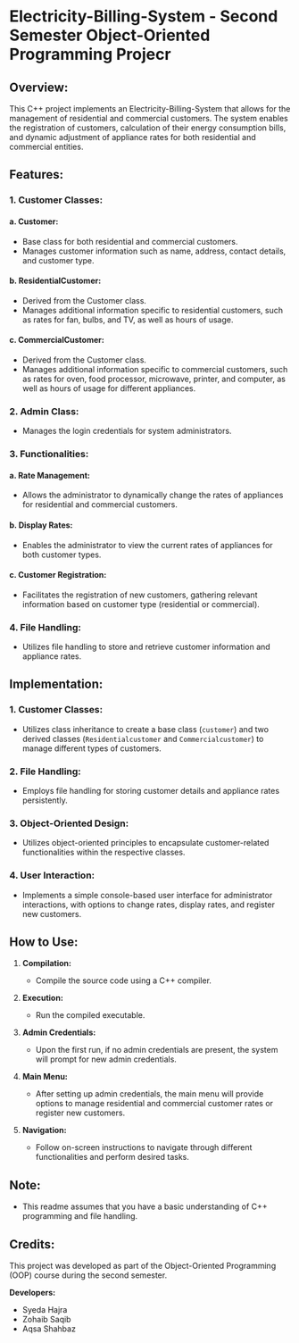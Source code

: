 # Electricity-Billing-System - Second Semester Object-Oriented Programming Projecr

## Overview:

This C++ project implements an Electricity-Billing-System that allows for the management of residential and commercial customers. The system enables the registration of customers, calculation of their energy consumption bills, and dynamic adjustment of appliance rates for both residential and commercial entities.

## Features:

### 1. Customer Classes:

#### a. **Customer:**
- Base class for both residential and commercial customers.
- Manages customer information such as name, address, contact details, and customer type.

#### b. **ResidentialCustomer:**
- Derived from the Customer class.
- Manages additional information specific to residential customers, such as rates for fan, bulbs, and TV, as well as hours of usage.

#### c. **CommercialCustomer:**
- Derived from the Customer class.
- Manages additional information specific to commercial customers, such as rates for oven, food processor, microwave, printer, and computer, as well as hours of usage for different appliances.

### 2. Admin Class:

- Manages the login credentials for system administrators.

### 3. Functionalities:

#### a. **Rate Management:**
- Allows the administrator to dynamically change the rates of appliances for residential and commercial customers.

#### b. **Display Rates:**
- Enables the administrator to view the current rates of appliances for both customer types.

#### c. **Customer Registration:**
- Facilitates the registration of new customers, gathering relevant information based on customer type (residential or commercial).

### 4. File Handling:

- Utilizes file handling to store and retrieve customer information and appliance rates.

## Implementation:

### 1. Customer Classes:

- Utilizes class inheritance to create a base class (`customer`) and two derived classes (`Residentialcustomer` and `Commercialcustomer`) to manage different types of customers.

### 2. File Handling:

- Employs file handling for storing customer details and appliance rates persistently.

### 3. Object-Oriented Design:

- Utilizes object-oriented principles to encapsulate customer-related functionalities within the respective classes.

### 4. User Interaction:

- Implements a simple console-based user interface for administrator interactions, with options to change rates, display rates, and register new customers.

## How to Use:

1. **Compilation:**
   - Compile the source code using a C++ compiler.

2. **Execution:**
   - Run the compiled executable.

3. **Admin Credentials:**
   - Upon the first run, if no admin credentials are present, the system will prompt for new admin credentials.

4. **Main Menu:**
   - After setting up admin credentials, the main menu will provide options to manage residential and commercial customer rates or register new customers.

5. **Navigation:**
   - Follow on-screen instructions to navigate through different functionalities and perform desired tasks.

## Note:

- This readme assumes that you have a basic understanding of C++ programming and file handling.

## Credits:

This project was developed as part of the Object-Oriented Programming (OOP) course during the second semester.

**Developers:**
- Syeda Hajra
- Zohaib Saqib
- Aqsa Shahbaz
